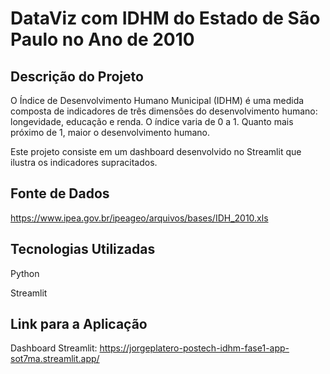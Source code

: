 # DataViz com IDHM do Estado de São Paulo no Ano de 2010

## Descrição do Projeto

O Índice de Desenvolvimento Humano Municipal (IDHM) é uma medida composta de indicadores de três dimensões do desenvolvimento humano: longevidade, educação e renda. O índice varia de 0 a 1. Quanto mais próximo de 1, maior o desenvolvimento humano.

Este projeto consiste em um dashboard desenvolvido no Streamlit que ilustra os indicadores supracitados.

## Fonte de Dados

https://www.ipea.gov.br/ipeageo/arquivos/bases/IDH_2010.xls

## Tecnologias Utilizadas

Python

Streamlit

## Link para a Aplicação

Dashboard Streamlit: https://jorgeplatero-postech-idhm-fase1-app-sot7ma.streamlit.app/

